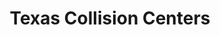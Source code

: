 ---
title: "Texas Collision Centers"
url: /plano/texas-collision-centers-w-plano-pkwy/
shop: car repair
---